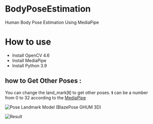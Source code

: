 # BodyPoseEstimation
Human Body Pose Estimation Using MediaPipe

# How to use 
- Install OpenCV 4.6
- Install MediaPipe
- Install Python 3.9

## how to Get Other Poses :
You can change the land_mark[**t**] to get other poses.
**t** can be a number from 0 to 32 according to the [MediaPipe](https://google.github.io/mediapipe/solutions/pose.html)

![Pose Landmark Model (BlazePose GHUM 3D)](https://mediapipe.dev/images/mobile/pose_tracking_full_body_landmarks.png)

![Result](https://mediapipe.dev/images/mobile/pose_tracking_example.gif)

